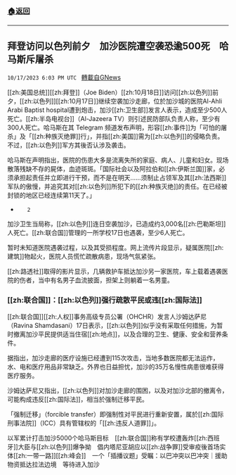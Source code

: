 ###  [:house:返回](README.md)
---


## 拜登访问以色列前夕　加沙医院遭空袭恐逾500死　哈马斯斥屠杀
`10/17/2023 6:03 PM UTC ` [轉載自GNews](https://gnews.org/articles/1847364)

[[zh:美国总统]][[zh:拜登]]（Joe Biden）[[zh:10月18日]]访问[[zh:以色列]]前夕，[[zh:以色列]][[zh:10月17日]]继续空袭加沙走廊，位於加沙城的医院Al-Ahli Arabi Baptist hospital遭到炮击，加沙[[zh:卫生部]]发言人表示，造成至少500人死亡。[[zh:半岛电视台]]（Al-Jazeera TV）则引述民防部队负责人称，至少有300人死亡。哈马斯在其 Telegram 频道发布声明，形容[[zh:事件]]为「可怕的屠杀」及「[[zh:种族灭绝罪]]行」，并指[[zh:美国]]需为[[zh:以色列]]的侵略负责。不过，[[zh:以色列]]军方其後否认涉及袭击。

哈马斯在声明指出，医院的伤患大多是流离失所的家庭、病人、儿童和妇女。现场散落残缺不存的屍体，血迹斑斑。「国际社会以及阿拉伯和[[zh:伊斯兰国]]家，必须承担起责任并立即进行干预，而不是在明天……须制止占领军及其[[zh:法西斯]]军队的傲慢，并追究其对[[zh:以色列]]所犯下的[[zh:种族灭绝]]的责任。在已经被封锁的地区已经连续第11天了。」

+        2

加沙卫生当局称，[[zh:以色列]]连日空袭加沙，已造成约3,000名[[zh:巴勒斯坦]]人死亡。[[zh:联合国]]管理的一所学校17日也遇袭，至少6人死亡。

暂时未知道医院遇袭过程，以及其受损程度。网上流传片段显示，疑属医院[[zh:建筑]]物起火，医院人员慌忙疏散病患，现场气氛紧张。

[[zh:路透社]]取得的影片显示，几辆救护车抵达加沙另一家医院，车上载着遇袭医院的伤者，当中有名男子血流披面，担架上则躺着一名男童。

### [[zh:联合国]]：[[zh:以色列]]强行疏散平民或违[[zh:国际法]]

[[zh:联合国]][[zh:人权]]事务高级专员公署（OHCHR）发言人沙姆达萨尼（Ravina Shamdasani）17日表示，[[zh:以色列]]似乎没有采取任何措施，为暂时撤离加沙平民提供适当住宿[[zh:地点]]，以及合理的卫生、健康、安全和营养条件。

据指出，加沙走廊的医疗设施已经遭到115次攻击，当地多数医院都无法运作，水、电和医疗用品非常缺乏。外界也日益担忧，加沙的35万名慢性病患很难获得医疗服务。

沙姆达萨尼又指出，[[zh:以色列]]对加沙走廊的围困，以及对加沙北部的撤离令，可能构成违反[[zh:国际法]]，相当於强制迁移平民。

「强制迁移」（forcible transfer）即强制性对平民进行重新安置，属於[[zh:国际刑事法院]]（ICC）具有管辖权的「[[zh:违反人道罪]]」。

以军累计打击加沙5000个哈马斯目标　[[zh:联合国]]称有学校遭轰炸[[zh:西班牙]]大臣与[[zh:以色列]]爆争拗　倡内塔尼亚胡应以[[zh:战争罪]]受审疫後首场实体[[zh:一带一路]][[zh:峰会]]　一个「插播议题」受瞩：以巴冲突以巴冲突｜援助物资抵达拉法边境　等待进入加沙
